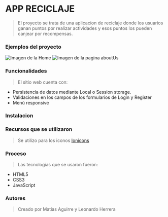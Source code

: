 # **APP RECICLAJE**

>El proyecto se trata de una aplicacion de reciclaje donde los usuarios ganan puntos por realizar actividades y esos puntos los pueden canjear por recompensas.

### Ejemplos del proyecto
![Imagen de la Home](https://github.com/MatiasAguirre26/app-reciclaje/assets/72876201/a68d4d1c-695e-4846-8de9-cae4b85f37a8)
![Imagen de la pagina aboutUs](https://github.com/MatiasAguirre26/app-reciclaje/assets/72876201/fa3cc1da-4909-4849-9adb-11aecee86b5a)


### Funcionalidades
>El sitio web cuenta con: 
* Persistencia de datos mediante Local o Session storage.
* Validaciones en los campos de los formularios de Login y Register
* Menú responsive


### Instalacion

### Recursos que se utilizaron
> Se utilizo para los iconos [Ionicons](https://ionic.io/ionicons)

### Proceso
>Las tecnologias que se usaron fueron:
* HTML5
* CSS3
* JavaScript

### Autores

>Creado por Matias Aguirre y Leonardo Herrera
